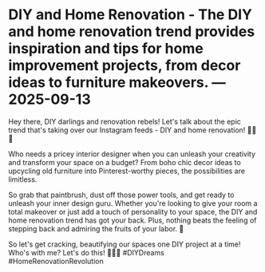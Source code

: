 # DIY and Home Renovation - The DIY and home renovation trend provides inspiration and tips for home improvement projects, from decor ideas to furniture makeovers. — 2025-09-13

Hey there, DIY darlings and renovation rebels! Let's talk about the epic trend that's taking over our Instagram feeds - DIY and home renovation! 💪🏡✨

Who needs a pricey interior designer when you can unleash your creativity and transform your space on a budget? From boho chic decor ideas to upcycling old furniture into Pinterest-worthy pieces, the possibilities are limitless. 

So grab that paintbrush, dust off those power tools, and get ready to unleash your inner design guru. Whether you're looking to give your room a total makeover or just add a touch of personality to your space, the DIY and home renovation trend has got your back. Plus, nothing beats the feeling of stepping back and admiring the fruits of your labor. 🙌

So let's get cracking, beautifying our spaces one DIY project at a time! Who's with me? Let's do this! 💁‍♀️💖 #DIYDreams #HomeRenovationRevolution